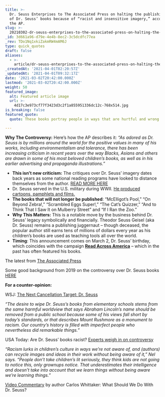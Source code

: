 ```yaml
---
title: >-
  Dr. Seuss Enterprises to The Associated Press on halting the publishing of six
  of Dr. Seuss’ books because of “racist and insensitive imagery,” according to
  the AP.
slug: >-
  20210302-dr-seuss-enterprises-to-the-associated-press-on-halting-the-publishing-of-six-of-dr-seuss
_id: 3d661a96-d79e-4e4b-8ec2-3c5dcdfc77ea
_rev: TDo1Nq1xkiZakmRW4mAM6J
type: quick_quotes
draft: false
aliases:
  - >-
    article/dr-seuss-enterprises-to-the-associated-press-on-halting-the-publishing-of-6-of-dr-seuss-books-because-of-racist-racist-and-insensitive-imagery-according-to-the-ap/
_createdAt: '2021-04-01T02:20:57Z'
_updatedAt: '2021-04-01T09:32:17Z'
date: '2021-03-02T20:42:00.000Z'
lastmod: '2021-03-02T20:42:00.000Z'
weight: 50
featured_image:
  alt: Featured article image
  url: >-
    4d17c3e973cf77f3423d3c2f1a855951336dc12c-768x514.jpg
is_breaking: false
featured_quote:
  quote: These books portray people in ways that are hurtful and wrong.

---
```

**Why The Controversy:** Here’s how the AP describes it: _“As adored as Dr. Seuss is by millions around the world for the positive values in many of his works, including environmentalism and tolerance, there has been increasing criticism in recent years over the way Blacks, Asians and others are drawn in some of his most beloved children’s books, as well as in his earlier advertising and propaganda illustrations.”_

* **This isn’t new criticism:** The critiques over Dr. Seuss’ imagery dates back years as some national reading programs have looked to distance themselves from the author. [READ MORE HERE](https://www.npr.org/sections/codeswitch/2019/02/26/695966537/classic-books-are-full-of-problems-why-cant-we-put-them-down)
* Dr. Seuss served in the U.S. military during WWII. [He produced cartoons, pamphlets and films.](https://www.defense.gov/Explore/Features/story/Article/1769871/dr-seuss-army-career/#:~:text=Seuss%20joined%20the%20World%20War,real%20name%2C%20Theodor%20Seuss%20Geisel.&text=But%20by%201943%2C%20Geisel%20wanted,of%20the%20Army%20Signal%20Corps.)
* **The books that will not longer be published**: “McElligot’s Pool,” “On Beyond Zebra!,” “Scrambled Eggs Super!,” “The Cat’s Quizzer,” “And to Think That I Saw It on Mulberry Street” and “If I Ran the Zoo.”
* **Why This Matters:** This is a notable move by the business behind Dr. Seuss’ legacy symbolically and financially. Theodor Seuss Geisel (aka Dr. Seuss) remains a publishing juggernaut – though deceased, the popular author still earns tens of millions of dollars every year as his children’s books are used as teaching tools all over the world.
* **Timing**: This announcement comes on March 2, Dr. Seuss’ birthday, which coincides with the campaign [**Read Across America**](https://www.nea.org/professional-excellence/student-engagement/read-across-america) – which in the past has often featured his books.

The latest from [The Associated Press](https://apnews.com/article/us-news-dr-seuss-d8ed18335c03319d72f443594c174513)

Some good background from 2019 on the controversy over Dr. Seuss books [HERE](https://www.npr.org/sections/codeswitch/2019/02/26/695966537/classic-books-are-full-of-problems-why-cant-we-put-them-down)

**For a counter-opinion:**

WSJ: [The Next Cancellation Target: Dr. Seuss](https://www.wsj.com/articles/the-next-cancellation-target-dr-seuss-11614623372)

_“The desire to wipe Dr. Seuss’s books from elementary schools stems from the same harmful worldview that says Abraham Lincoln’s name should be removed from a public school because some of his views fall short by today’s standards, or that describes Mount Rushmore as a monument to racism. Our country’s history is filled with imperfect people who nevertheless did remarkable things.”_

USA Today: Are Dr. Seuss’ books racist? [Experts weigh in on controversy](https://www.usatoday.com/story/life/books/2017/10/06/dr-seuss-books-racist-experts-weigh-controversy/740978001/)

_“Racism lurks in children’s culture in ways we’re not aware of, and (authors) can recycle images and ideas in their work without being aware of it,” Nel says. “People don’t take children’s lit seriously, they think kids are not going to notice this, only grownups notice. That underestimates their intelligence and doesn’t take into account that we learn things without being aware we’re learning things.”_

[Video Commentary](https://www.instagram.com/tv/CLphh9Dlasu/?igshid=1p8addamy860a) by author Carlos Whittaker: What Should We Do With Dr. Seuss?